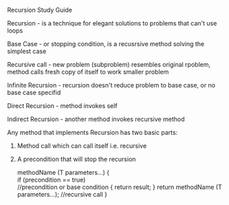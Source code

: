 Recursion Study Guide

Recursion - is a technique for elegant solutions to problems that can't use loops

Base Case - or stopping condition, is a recusrsive method solving the simplest case

Recursive call - new problem (subproblem) resembles original rpoblem, method calls fresh copy of itself to work smaller problem

Infinite Recursion - recursion doesn't reduce problem to base case, or no base case specifid

Direct Recursion - method invokes self

Indirect Recursion - another method invokes recursive method

Any method that implements Recursion has two basic parts:
1) Method call which can call itself i.e. recursive
2) A precondition that will stop the recursion

    methodName (T parameters…)
    {   
    if (precondition == true)    
    //precondition or base condition
     {
            return result;
        }
        return methodName (T parameters…);
          //recursive call
    }